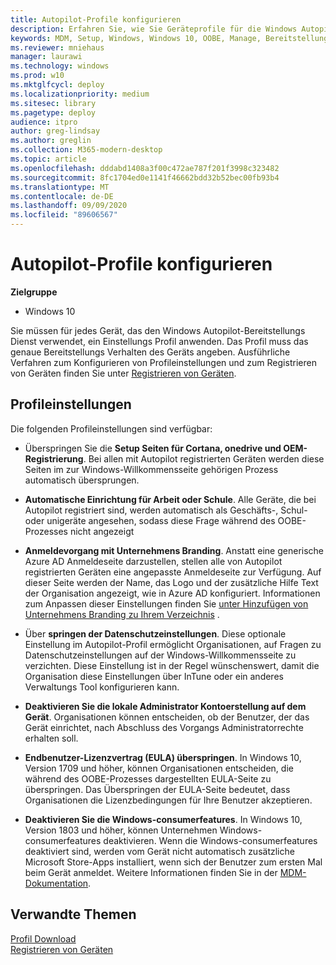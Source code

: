 ```yaml
---
title: Autopilot-Profile konfigurieren
description: Erfahren Sie, wie Sie Geräteprofile für die Windows Autopilot-Bereitstellung konfigurieren.
keywords: MDM, Setup, Windows, Windows 10, OOBE, Manage, Bereitstellung, Autopilot, ZTD, Zero-Touchscreen, Partner, msfb, InTune
ms.reviewer: mniehaus
manager: laurawi
ms.technology: windows
ms.prod: w10
ms.mktglfcycl: deploy
ms.localizationpriority: medium
ms.sitesec: library
ms.pagetype: deploy
audience: itpro
author: greg-lindsay
ms.author: greglin
ms.collection: M365-modern-desktop
ms.topic: article
ms.openlocfilehash: dddabd1408a3f00c472ae787f201f3998c323482
ms.sourcegitcommit: 8fc1704ed0e1141f46662bdd32b52bec00fb93b4
ms.translationtype: MT
ms.contentlocale: de-DE
ms.lasthandoff: 09/09/2020
ms.locfileid: "89606567"
---
```

# <a name="configure-autopilot-profiles"></a>Autopilot-Profile konfigurieren

**Zielgruppe**

-  Windows 10

Sie müssen für jedes Gerät, das den Windows Autopilot-Bereitstellungs Dienst verwendet, ein Einstellungs Profil anwenden. Das Profil muss das genaue Bereitstellungs Verhalten des Geräts angeben. Ausführliche Verfahren zum Konfigurieren von Profileinstellungen und zum Registrieren von Geräten finden Sie unter [Registrieren von Geräten](add-devices.md#registering-devices).

## <a name="profile-settings"></a>Profileinstellungen

Die folgenden Profileinstellungen sind verfügbar:

-  Überspringen Sie die **Setup Seiten für Cortana, onedrive und OEM-Registrierung**. Bei allen mit Autopilot registrierten Geräten werden diese Seiten im zur Windows-Willkommensseite gehörigen Prozess automatisch übersprungen.

-  **Automatische Einrichtung für Arbeit oder Schule**. Alle Geräte, die bei Autopilot registriert sind, werden automatisch als Geschäfts-, Schul-oder unigeräte angesehen, sodass diese Frage während des OOBE-Prozesses nicht angezeigt

-  **Anmeldevorgang mit Unternehmens Branding**. Anstatt eine generische Azure AD Anmeldeseite darzustellen, stellen alle von Autopilot registrierten Geräten eine angepasste Anmeldeseite zur Verfügung. Auf dieser Seite werden der Name, das Logo und der zusätzliche Hilfe Text der Organisation angezeigt, wie in Azure AD konfiguriert. Informationen zum Anpassen dieser Einstellungen finden Sie [unter Hinzufügen von Unternehmens Branding zu Ihrem Verzeichnis](/azure/active-directory/customize-branding#add-company-branding-to-your-directory) .

-  Über **springen der Datenschutzeinstellungen**. Diese optionale Einstellung im Autopilot-Profil ermöglicht Organisationen, auf Fragen zu Datenschutzeinstellungen auf der Windows-Willkommensseite zu verzichten. Diese Einstellung ist in der Regel wünschenswert, damit die Organisation diese Einstellungen über InTune oder ein anderes Verwaltungs Tool konfigurieren kann.

-  **Deaktivieren Sie die lokale Administrator Kontoerstellung auf dem Gerät**. Organisationen können entscheiden, ob der Benutzer, der das Gerät einrichtet, nach Abschluss des Vorgangs Administratorrechte erhalten soll.

-  **Endbenutzer-Lizenzvertrag (EULA) überspringen**. In Windows 10, Version 1709 und höher, können Organisationen entscheiden, die während des OOBE-Prozesses dargestellten EULA-Seite zu überspringen. Das Überspringen der EULA-Seite bedeutet, dass Organisationen die Lizenzbedingungen für Ihre Benutzer akzeptieren.

-  **Deaktivieren Sie die Windows-consumerfeatures**. In Windows 10, Version 1803 und höher, können Unternehmen Windows-consumerfeatures deaktivieren. Wenn die Windows-consumerfeatures deaktiviert sind, werden vom Gerät nicht automatisch zusätzliche Microsoft Store-Apps installiert, wenn sich der Benutzer zum ersten Mal beim Gerät anmeldet. Weitere Informationen finden Sie in der [MDM-Dokumentation](/windows/client-management/mdm/policy-csp-experience#experience-allowwindowsconsumerfeatures).

## <a name="related-topics"></a>Verwandte Themen

[Profil Download](troubleshooting.md#profile-download)<br>
[Registrieren von Geräten](add-devices.md)
